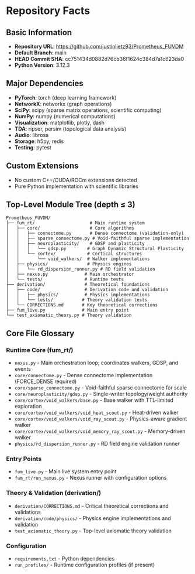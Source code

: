 # Repository Facts

## Basic Information
- **Repository URL**: https://github.com/justinlietz93/Prometheus_FUVDM
- **Default Branch**: main  
- **HEAD Commit SHA**: cc751434d0882d76cb36f1624c384d7a1c623da0
- **Python Version**: 3.12.3

## Major Dependencies
- **PyTorch**: torch (deep learning framework)
- **NetworkX**: networkx (graph operations)
- **SciPy**: scipy (sparse matrix operations, scientific computing)
- **NumPy**: numpy (numerical computations)
- **Visualization**: matplotlib, plotly, dash
- **TDA**: ripser, persim (topological data analysis)
- **Audio**: librosa
- **Storage**: h5py, redis
- **Testing**: pytest

## Custom Extensions
- No custom C++/CUDA/ROCm extensions detected
- Pure Python implementation with scientific libraries

## Top-Level Module Tree (depth ≤ 3)

```
Prometheus_FUVDM/
├── fum_rt/                     # Main runtime system
│   ├── core/                   # Core algorithms
│   │   ├── connectome.py       # Dense connectome (validation-only)
│   │   ├── sparse_connectome.py # Void-faithful sparse implementation
│   │   ├── neuroplasticity/    # GDSP and plasticity
│   │   │   └── gdsp.py        # Graph Dynamic Structural Plasticity
│   │   └── cortex/            # Cortical structures
│   │       └── void_walkers/  # Walker implementations
│   ├── physics/               # Physics engines
│   │   └── rd_dispersion_runner.py # RD field validation
│   ├── nexus.py              # Main orchestrator
│   └── tests/                # Runtime tests
├── derivation/               # Theoretical foundations
│   ├── code/                 # Derivation code and validation
│   │   ├── physics/          # Physics implementations
│   │   └── tests/           # Theory validation tests
│   └── CORRECTIONS.md       # Key theoretical corrections
├── fum_live.py              # Main entry point  
└── test_axiomatic_theory.py # Theory validation
```

## Core File Glossary

### Runtime Core (fum_rt/)
- `nexus.py` - Main orchestration loop; coordinates walkers, GDSP, and events
- `core/connectome.py` - Dense connectome implementation (FORCE_DENSE required)
- `core/sparse_connectome.py` - Void-faithful sparse connectome for scale
- `core/neuroplasticity/gdsp.py` - Single-writer topology/weight authority
- `core/cortex/void_walkers/base.py` - Base walker with TTL-limited exploration
- `core/cortex/void_walkers/void_heat_scout.py` - Heat-driven walker
- `core/cortex/void_walkers/void_ray_scout.py` - Physics-aware gradient walker
- `core/cortex/void_walkers/void_memory_ray_scout.py` - Memory-driven walker
- `physics/rd_dispersion_runner.py` - RD field engine validation runner

### Entry Points  
- `fum_live.py` - Main live system entry point
- `fum_rt/run_nexus.py` - Nexus runner with configuration options

### Theory & Validation (derivation/)
- `derivation/CORRECTIONS.md` - Critical theoretical corrections and validations  
- `derivation/code/physics/` - Physics engine implementations and validation
- `test_axiomatic_theory.py` - Top-level axiomatic theory validation

### Configuration
- `requirements.txt` - Python dependencies
- `run_profiles/` - Runtime configuration profiles (if present)